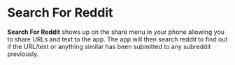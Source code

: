 # Search For Reddit

**Search For Reddit** shows up on the share menu in your phone allowing you to share URLs and text to the app. The app will then search reddit to find out if the URL/text or anything similar has been submitted to any subreddit previously.